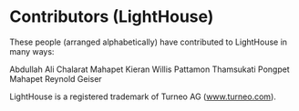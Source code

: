 # Contributors (LightHouse)

These people (arranged alphabetically) have contributed to LightHouse in many ways:

Abdullah Ali
Chalarat Mahapet
Kieran Willis
Pattamon Thamsukati
Pongpet Mahapet
Reynold Geiser

LightHouse is a registered trademark of Turneo AG (www.turneo.com).
